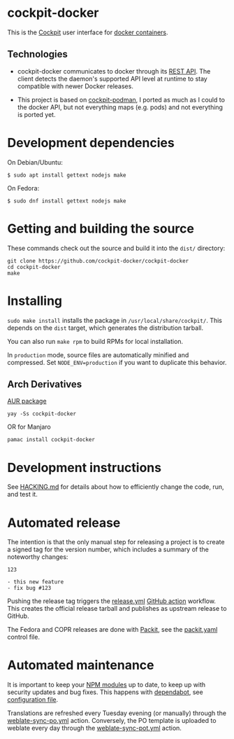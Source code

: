 # cockpit-docker

This is the [Cockpit](https://cockpit-project.org/) user interface for [docker
containers](https://docker.io/). 

## Technologies

 - cockpit-docker communicates to docker through its [REST API](https://docs.docker.com/engine/api/v1.50/). The client
   detects the daemon's supported API level at runtime to stay compatible with
   newer Docker releases.

 - This project is based on [cockpit-podman](https://github.com/cockpit-project/cockpit-podman), I ported as much as I could to the docker API, but not everything maps (e.g. pods) and not everything is ported yet.

# Development dependencies

On Debian/Ubuntu:

    $ sudo apt install gettext nodejs make

On Fedora:

    $ sudo dnf install gettext nodejs make

# Getting and building the source

These commands check out the source and build it into the `dist/` directory:

```
git clone https://github.com/cockpit-docker/cockpit-docker
cd cockpit-docker
make
```

# Installing

`sudo make install` installs the package in `/usr/local/share/cockpit/`. This depends
on the `dist` target, which generates the distribution tarball.

You can also run `make rpm` to build RPMs for local installation.

In `production` mode, source files are automatically minified and compressed.
Set `NODE_ENV=production` if you want to duplicate this behavior.

## Arch Derivatives
[AUR package](https://aur.archlinux.org/packages/cockpit-docker)

`yay -Ss cockpit-docker`

OR for Manjaro 

`pamac install cockpit-docker`

# Development instructions

See [HACKING.md](./HACKING.md) for details about how to efficiently change the
code, run, and test it.

# Automated release

The intention is that the only manual step for releasing a project is to create
a signed tag for the version number, which includes a summary of the noteworthy
changes:

```
123

- this new feature
- fix bug #123
```

Pushing the release tag triggers the [release.yml](.github/workflows/release.yml)
[GitHub action](https://github.com/features/actions) workflow. This creates the
official release tarball and publishes as upstream release to GitHub.

The Fedora and COPR releases are done with [Packit](https://packit.dev/),
see the [packit.yaml](./packit.yaml) control file.

# Automated maintenance

It is important to keep your [NPM modules](./package.json) up to date, to keep
up with security updates and bug fixes. This happens with
[dependabot](https://github.com/dependabot),
see [configuration file](.github/dependabot.yml).

Translations are refreshed every Tuesday evening (or manually) through the
[weblate-sync-po.yml](.github/workflows/weblate-sync-po.yml) action.
Conversely, the PO template is uploaded to weblate every day through the
[weblate-sync-pot.yml](.github/workflows/weblate-sync-pot.yml) action.
